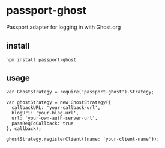 # passport-ghost
Passport adapter for logging in with Ghost.org


## install
```
npm install passport-ghost
```

## usage

```
var GhostStrategy = require('passport-ghost').Strategy;

var ghostStrategy = new GhostStrategy({
  callbackURL: 'your-callback-url',
  blogUri: 'your-blog-url',
  url: 'your-own-auth-server-url',
  passReqToCallback: true
}, callback);

ghostStrategy.registerClient({name: 'your-client-name'});
```